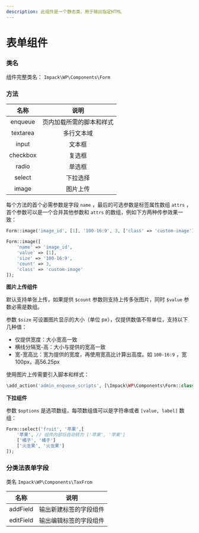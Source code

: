 ```yaml
---
description: 此组件是一个静态类，用于输出指定HTML
---
```


# 表单组件

### 类名

组件完整类名： `Impack\WP\Components\Form`&#x20;

### 方法

|    名称    |      说明      |
| :------: | :----------: |
|  enqueue | 页内加载所需的脚本和样式 |
| textarea |     多行文本域    |
|   input  |      文本框     |
| checkbox |      复选框     |
|   radio  |      单选框     |
|  select  |     下拉选择     |
|   image  |     图片上传     |

每个方法的首个必需参数是字段 `name` ，最后的可选参数是标签属性数组 `attrs` ， 首个参数可以是一个合并其他参数和 `attrs` 的数组，例如下方两种传参效果一致：

```php
Form::image('image_id', [1], '100-16:9', 3, ['class' => 'custom-image']);

Form::image([
    'name' => 'image_id',
    'value' => [1],
    'size' => '100-16:9',
    'count' => 3,
    'class' => 'custom-image'
]);
```

**图片上传组件**

默认支持单张上传，如果提供 `$count` 参数则支持上传多张图片，同时 `$value` 参数必需是数组。

参数 `$size` 可设置图片显示的大小（单位 px），仅提供数值不带单位，支持以下几种值：

* 仅提供宽度：大小宽高一致
* 横线分隔宽-高：大小与提供的宽高一致
* 宽-宽高比：宽为提供的宽度，再使用宽高比计算出高度。如 `100-16:9` ，宽100px，高56.25px

使用图片上传需要引入脚本和样式：

```php
\add_action('admin_enqueue_scripts', [\Impack\WP\Components\Form::class, 'enqueue']);
```

**下拉组件**

参数 `$options` 是选项数组，每项数组值可以是字符串或者 `[value, label]` 数组：

```php
Form::select('fruit', '苹果',[
    '苹果', // 组件内部将自动转为 ['苹果', '苹果']
    ['橘子', '橘子']
    ['火龙果', '火龙果']
]);
```

### 分类法表单字段

类名 `Impack\WP\Components\TaxFrom`

|     名称    |      说明     |
| :-------: | :---------: |
|  addField | 输出新建标签的字段组件 |
| editField | 输出编辑标签的字段组件 |

####
